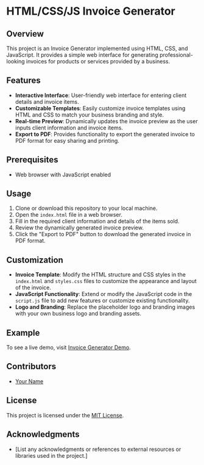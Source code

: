 # HTML/CSS/JS Invoice Generator

## Overview
This project is an Invoice Generator implemented using HTML, CSS, and JavaScript. It provides a simple web interface for generating professional-looking invoices for products or services provided by a business.

## Features
- **Interactive Interface**: User-friendly web interface for entering client details and invoice items.
- **Customizable Templates**: Easily customize invoice templates using HTML and CSS to match your business branding and style.
- **Real-time Preview**: Dynamically updates the invoice preview as the user inputs client information and invoice items.
- **Export to PDF**: Provides functionality to export the generated invoice to PDF format for easy sharing and printing.

## Prerequisites
- Web browser with JavaScript enabled

## Usage
1. Clone or download this repository to your local machine.
2. Open the `index.html` file in a web browser.
3. Fill in the required client information and details of the items sold.
4. Review the dynamically generated invoice preview.
5. Click the "Export to PDF" button to download the generated invoice in PDF format.

## Customization
- **Invoice Template**: Modify the HTML structure and CSS styles in the `index.html` and `styles.css` files to customize the appearance and layout of the invoice.
- **JavaScript Functionality**: Extend or modify the JavaScript code in the `script.js` file to add new features or customize existing functionality.
- **Logo and Branding**: Replace the placeholder logo and branding images with your own business logo and branding assets.

## Example
To see a live demo, visit [Invoice Generator Demo](https://your-domain.com/invoice-generator).

## Contributors
- [Your Name](https://github.com/your_username)

## License
This project is licensed under the [MIT License](LICENSE).

## Acknowledgments
- [List any acknowledgments or references to external resources or libraries used in the project.]
